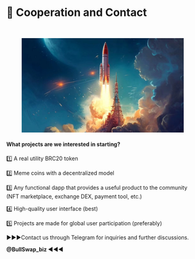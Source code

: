 # 🚀 Cooperation and Contact



<div align="left" data-full-width="true">

<img src="https://pbs.twimg.com/media/Fx3irN2aYAMR_b0?format=jpg&#x26;name=medium" alt="">

 

<figure><img src="../.gitbook/assets/微信图片_20230628013243 (1).jpg" alt=""><figcaption></figcaption></figure>

</div>

#### What projects are we interested in starting?

1️⃣ A real utility BRC20 token

2️⃣ Meme coins with a decentralized model

3️⃣ Any functional dapp that provides a useful product to the community (NFT marketplace, exchange DEX, payment tool, etc.)

4️⃣ High-quality user interface (best)

5️⃣ Projects are made for global user participation (preferably)

▶▶▶Contact us through Telegram for inquiries and further discussions.

**@BullSwap\_biz ◀◀◀**
